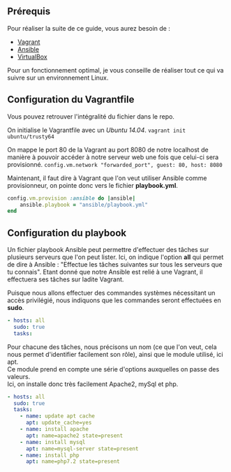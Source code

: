 ## Prérequis 

Pour réaliser la suite de ce guide, vous aurez besoin de :
- [Vagrant](https://www.vagrantup.com/downloads.html)
- [Ansible](http://docs.ansible.com/ansible/latest/installation_guide/intro_installation.html)
- [VirtualBox](https://www.virtualbox.org/wiki/Downloads)

Pour un fonctionnement optimal, je vous conseille de réaliser tout ce qui va suivre sur un environnement Linux.

## Configuration du Vagrantfile

Vous pouvez retrouver l'intégralité du fichier dans le repo.

On initialise le Vagrantfile avec un _Ubuntu 14.04_.
`vagrant init ubuntu/trusty64`

On mappe le port 80 de la Vagrant au port 8080 de notre localhost de manière à pouvoir accéder à notre serveur web une fois que celui-ci sera provisionné.
`config.vm.network "forwarded_port", guest: 80, host: 8080`

Maintenant, il faut dire à Vagrant que l'on veut utiliser Ansible comme provisionneur, on pointe donc vers le fichier **playbook.yml**.
```ruby
config.vm.provision :ansible do |ansible|
    ansible.playbook = "ansible/playbook.yml"
end
```

## Configuration du playbook

Un fichier playbook Ansible peut permettre d'effectuer des tâches sur plusieurs serveurs que l'on peut lister. Ici, on indique l'option **all** qui permet de dire à Ansible : "Effectue les tâches suivantes sur tous les serveurs que tu connais". Etant donné que notre Ansible est relié à une Vagrant, il effectuera ses tâches sur ladite Vagrant.    

Puisque nous allons effectuer des commandes systèmes nécessitant un accès privilégié, nous indiquons que les commandes seront effectuées en **sudo**.
```yaml
- hosts: all
  sudo: true
  tasks:
  ```

Pour chacune des tâches, nous précisons un nom (ce que l'on veut, cela nous permet d'identifier facilement son rôle), ainsi que le module utilisé, ici apt.    
Ce module prend en compte une série d'options auxquelles on passe des valeurs.   
Ici, on installe donc très facilement Apache2, mySql et php. 
```yaml
- hosts: all
  sudo: true
  tasks:
    - name: update apt cache
      apt: update_cache=yes
    - name: install apache
      apt: name=apache2 state=present
    - name: install mysql
      apt: name=mysql-server state=present
    - name: install php
      apt: name=php7.2 state=present
  ```